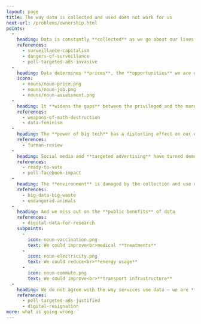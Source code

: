 ```yaml
---
layout: page
title: The way data is collected and used does not work for us
next-url: /problems/ownership.html
points:
  -
    heading: Data is constantly **collected** as we go about our lives and work
    references:
      - surveillance-capitalism
      - dangers-of-surveillance
      - poll-targeted-ads-invasive
  -
    heading: Data determines **prices**, the **opportunities** we are given and the **decisions** made about us
    icons:
      - nouns/noun-price.png
      - nouns/noun-job.png
      - nouns/noun-assessment.png
  -
    heading: It **widens the gaps** between the privileged and the marginalised
    references:
      - weapons-of-math-destruction
      - data-feminism
  -
    heading: The **power of big tech** has a distorting effect on our economies
    references:
      - furman-review
  -
    heading: Social media and **targeted advertising** have turned democratic elections into digital battlegrounds
    references:
      - ready-to-vote
      - poll-facebook-impact
  -
    heading: The **environment** is damaged by the collection and use of data
    references:
      - big-data-big-waste
      - endangered-animals
  -
    heading: And we miss out on the **public benefits** of data
    references:
      - digital-data-for-research
    subpoints:
      -
        icon: noun-vaccination.png
        text: We could improve<br>medical **treatments**
      -
        icon: noun-electricity.png
        text: We could reduce<br>**energy usage**
      -
        icon: noun-commute.png
        text: We could improve<br>**transport infrastructure**
  -
    heading: We do not agree with the way services use data – we are **resigned** to it
    references:
      - poll-targeted-ads-justified
      - digital-resignation
more: what is going wrong
---
```

